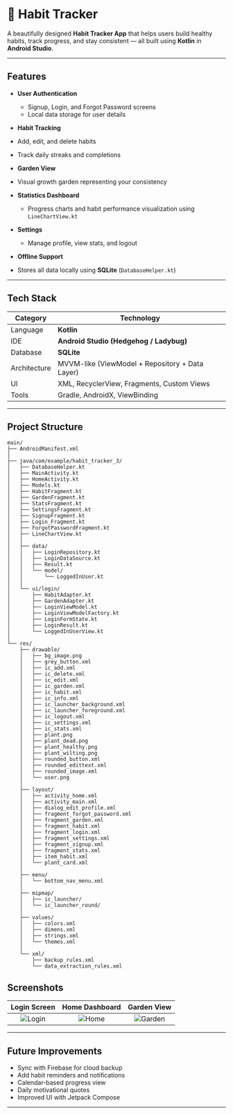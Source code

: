 # 🌱 Habit Tracker

A beautifully designed **Habit Tracker App** that helps users build healthy habits, track progress, and stay consistent — all built using **Kotlin** in **Android Studio**.

---

## Features

* **User Authentication**

  * Signup, Login, and Forgot Password screens
  * Local data storage for user details

*  **Habit Tracking**

  * Add, edit, and delete habits
  * Track daily streaks and completions

*  **Garden View**

  * Visual growth garden representing your consistency

* **Statistics Dashboard**

  * Progress charts and habit performance visualization using `LineChartView.kt`

* **Settings**

  * Manage profile, view stats, and logout

*  **Offline Support**

  * Stores all data locally using **SQLite** (`DatabaseHelper.kt`)

---

##  Tech Stack

| Category     | Technology                                      |
| ------------ | ----------------------------------------------- |
| Language     | **Kotlin**                                      |
| IDE          | **Android Studio (Hedgehog / Ladybug)**         |
| Database     | **SQLite**                                      |
| Architecture | MVVM-like (ViewModel + Repository + Data Layer) |
| UI           | XML, RecyclerView, Fragments, Custom Views      |
| Tools        | Gradle, AndroidX, ViewBinding                   |

---

## Project Structure

```
main/
├── AndroidManifest.xml
│
├── java/com/example/habit_tracker_3/
│   ├── DatabaseHelper.kt
│   ├── MainActivity.kt
│   ├── HomeActivity.kt
│   ├── Models.kt
│   ├── HabitFragment.kt
│   ├── GardenFragment.kt
│   ├── StatsFragment.kt
│   ├── SettingsFragment.kt
│   ├── SignupFragment.kt
│   ├── Login_Fragment.kt
│   ├── ForgotPasswordFragment.kt
│   ├── LineChartView.kt
│   │
│   ├── data/
│   │   ├── LoginRepository.kt
│   │   ├── LoginDataSource.kt
│   │   ├── Result.kt
│   │   └── model/
│   │       └── LoggedInUser.kt
│   │
│   └── ui/login/
│       ├── HabitAdapter.kt
│       ├── GardenAdapter.kt
│       ├── LoginViewModel.kt
│       ├── LoginViewModelFactory.kt
│       ├── LoginFormState.kt
│       ├── LoginResult.kt
│       └── LoggedInUserView.kt
│
└── res/
    ├── drawable/
    │   ├── bg_image.png
    │   ├── grey_button.xml
    │   ├── ic_add.xml
    │   ├── ic_delete.xml
    │   ├── ic_edit.xml
    │   ├── ic_garden.xml
    │   ├── ic_habit.xml
    │   ├── ic_info.xml
    │   ├── ic_launcher_background.xml
    │   ├── ic_launcher_foreground.xml
    │   ├── ic_logout.xml
    │   ├── ic_settings.xml
    │   ├── ic_stats.xml
    │   ├── plant.png
    │   ├── plant_dead.png
    │   ├── plant_healthy.png
    │   ├── plant_wilting.png
    │   ├── rounded_button.xml
    │   ├── rounded_edittext.xml
    │   ├── rounded_image.xml
    │   └── user.png
    │
    ├── layout/
    │   ├── activity_home.xml
    │   ├── activity_main.xml
    │   ├── dialog_edit_profile.xml
    │   ├── fragment_forgot_password.xml
    │   ├── fragment_garden.xml
    │   ├── fragment_habit.xml
    │   ├── fragment_login.xml
    │   ├── fragment_settings.xml
    │   ├── fragment_signup.xml
    │   ├── fragment_stats.xml
    │   ├── item_habit.xml
    │   └── plant_card.xml
    │
    ├── menu/
    │   └── bottom_nav_menu.xml
    │
    ├── mipmap/
    │   ├── ic_launcher/
    │   └── ic_launcher_round/
    │
    ├── values/
    │   ├── colors.xml
    │   ├── dimens.xml
    │   ├── strings.xml
    │   └── themes.xml
    │
    └── xml/
        ├── backup_rules.xml
        └── data_extraction_rules.xml

```


## Screenshots

|           Login Screen          |         Home Dashboard        |            Garden View            |
| :-----------------------------: | :---------------------------: | :-------------------------------: |
| ![Login](screenshots/login.png) | ![Home](screenshots/home.png) | ![Garden](screenshots/garden.png) |


---

## Future Improvements

* Sync with Firebase for cloud backup
* Add habit reminders and notifications
* Calendar-based progress view
* Daily motivational quotes
* Improved UI with Jetpack Compose

---
